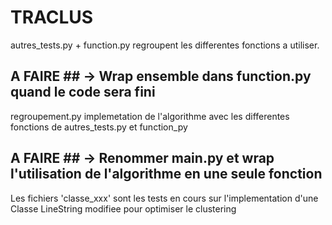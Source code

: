 # TRACLUS


autres_tests.py + function.py regroupent les differentes fonctions a utiliser. 

## A FAIRE ## -> Wrap ensemble dans function.py quand le code sera fini

regroupement.py implemetation de l'algorithme avec les differentes fonctions de autres_tests.py et function_py

## A FAIRE ## -> Renommer main.py et wrap l'utilisation de l'algorithme en une seule fonction

Les fichiers 'classe_xxx' sont les tests en cours sur l'implementation d'une Classe LineString modifiee pour optimiser le clustering
